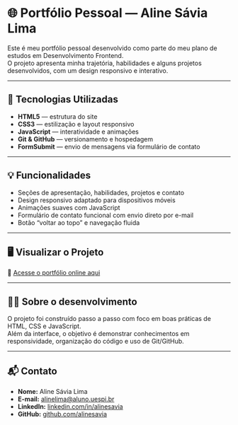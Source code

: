 # 🌐 Portfólio Pessoal — Aline Sávia Lima

Este é meu portfólio pessoal desenvolvido como parte do meu plano de estudos em Desenvolvimento Frontend.  
O projeto apresenta minha trajetória, habilidades e alguns projetos desenvolvidos, com um design responsivo e interativo.

---

## 🚀 Tecnologias Utilizadas

- **HTML5** — estrutura do site  
- **CSS3** — estilização e layout responsivo  
- **JavaScript** — interatividade e animações  
- **Git & GitHub** — versionamento e hospedagem  
- **FormSubmit** — envio de mensagens via formulário de contato

---

## 💡 Funcionalidades

- Seções de apresentação, habilidades, projetos e contato  
- Design responsivo adaptado para dispositivos móveis  
- Animações suaves com JavaScript  
- Formulário de contato funcional com envio direto por e-mail  
- Botão “voltar ao topo” e navegação fluida  

---

## 🖥️ Visualizar o Projeto

🔗 [Acesse o portfólio online aqui](https://alinesavia.github.io/landin-page-portfolio/)

---

## 🧑‍💻 Sobre o desenvolvimento

O projeto foi construído passo a passo com foco em boas práticas de HTML, CSS e JavaScript.  
Além da interface, o objetivo é demonstrar conhecimentos em responsividade, organização do código e uso de Git/GitHub.

---

## 📬 Contato

- **Nome:** Aline Sávia Lima  
- **E-mail:** alinelima@aluno.uespi.br  
- **LinkedIn:** [linkedin.com/in/alinesavia](https://www.linkedin.com/in/alinesavia)  
- **GitHub:** [github.com/alinesavia](https://github.com/alinesavia)
